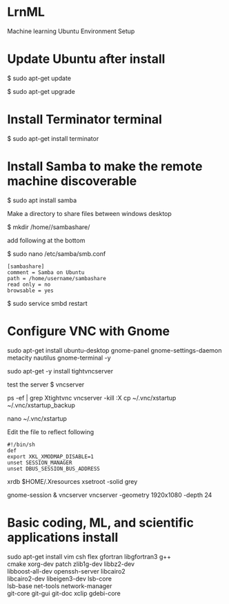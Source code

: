# LrnML
Machine learning Ubuntu Environment Setup

# Update Ubuntu after install

$ sudo apt-get update

$ sudo apt-get upgrade



# Install Terminator terminal
$ sudo apt-get install terminator 

# Install Samba to make the remote machine discoverable
$ sudo apt install samba

Make a directory to share files between windows desktop

$ mkdir /home/<username>/sambashare/

add following at the bottom

$ sudo nano /etc/samba/smb.conf

    [sambashare]
    comment = Samba on Ubuntu
    path = /home/username/sambashare
    read only = no
    browsable = yes

$ sudo service smbd restart    



# Configure VNC with Gnome

sudo apt-get install ubuntu-desktop gnome-panel gnome-settings-daemon metacity nautilus gnome-terminal -y

sudo apt-get -y install tightvncserver

test the server
$ vncserver

ps -ef | grep Xtightvnc
vncserver -kill :X 
cp ~/.vnc/xstartup ~/.vnc/xstartup_backup

nano ~/.vnc/xstartup

Edit the file to reflect following

    #!/bin/sh
    def
    export XKL_XMODMAP_DISABLE=1
    unset SESSION_MANAGER
    unset DBUS_SESSION_BUS_ADDRESS

xrdb $HOME/.Xresources
xsetroot -solid grey

gnome-session &
vncserver
vncserver -geometry 1920x1080 -depth 24



# Basic coding, ML, and scientific applications install
sudo apt-get install vim csh flex gfortran libgfortran3 g++ \
                     cmake xorg-dev patch zlib1g-dev libbz2-dev \
                     libboost-all-dev openssh-server libcairo2 \
                     libcairo2-dev libeigen3-dev lsb-core \
                     lsb-base net-tools network-manager \
                     git-core git-gui git-doc xclip gdebi-core
                     
